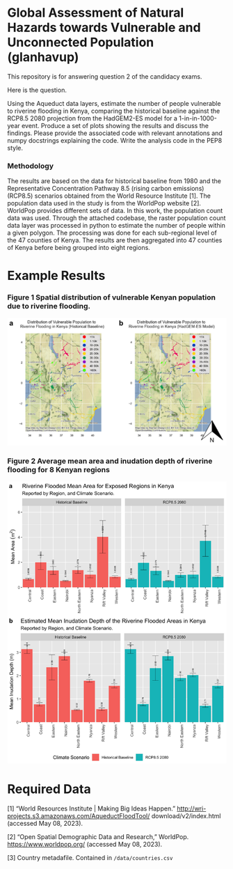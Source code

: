 # Global Assessment of Natural Hazards towards Vulnerable and Unconnected Population (glanhavup)
This repository is for answering question 2 of the candidacy exams.

Here is the question.

Using the Aqueduct data layers, estimate the number of people vulnerable to riverine flooding in Kenya, comparing the historical baseline against the RCP8.5 2080 projection from the HadGEM2-ES model for a 1-in-in-1000-year event. Produce a set of plots showing the results and discuss the findings. Please provide the associated code with relevant annotations and numpy docstrings explaining the code. Write the analysis code in the PEP8 style.

### Methodology
The results are based on the data for historical baseline from 1980 and the Representative Concentration Pathway 8.5 (rising carbon emissions) (RCP8.5) scenarios obtained from the World Resource Institute [1]. The population data used in the study is from the WorldPop website [2]. WorldPop provides different sets of data. In this work, the population count data was used. Through the attached codebase, the raster population count data layer was processed in python to estimate the number of people within a given polygon. The processing was done for each sub-regional level of the 47 counties of Kenya. The results are then aggregated into 47 counties of Kenya before being grouped into eight regions.

Example Results
==============

### Figure 1 Spatial distribution of vulnerable Kenyan population due to riverine flooding.
<p align="center">
  <img src="/docs/pop_flood_maps.png" />
</p>

### Figure 2 Average mean area and inudation depth of riverine flooding for 8 Kenyan regions
<p align="center">
  <img src="/docs/flood_plots.png" />
</p>

Required Data
==============

[1]	“World Resources Institute | Making Big Ideas Happen.” http://wri-projects.s3.amazonaws.com/AqueductFloodTool/  download/v2/index.html (accessed May 08, 2023).

[2]	“Open Spatial Demographic Data and Research,” WorldPop. https://www.worldpop.org/ (accessed May 08, 2023).

[3] Country metadafile. Contained in `/data/countries.csv`
